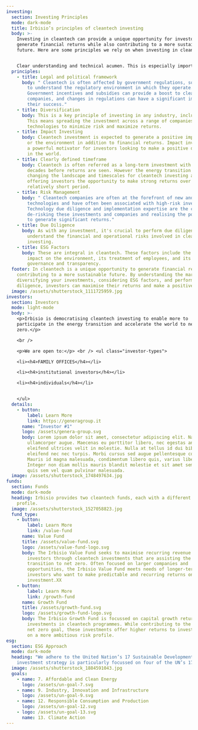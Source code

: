 ```yaml
---
investing:
  section: Investing Principles
  mode: dark-mode
  title: Irbisio’s principles of cleantech investing
  body: >-
    Investing in cleantech can provide a unique opportunity for investors to
    generate financial returns while also contributing to a more sustainable
    future. Here are some principles we rely on when investing in cleantech.


    Clear understanding and technical acumen. This is especially important with new technologies, their growth potential, key players and risks need to be evaluated before deployment.
  principles:
    - title: Legal and political framework
      body: " Cleantech is often affected by government regulations, so it's important
        to understand the regulatory environment in which they operate.
        Government incentives and subsidies can provide a boost to cleantech
        companies, and changes in regulations can have a significant impact on
        their success."
    - title: Diversification
      body: This is a key principle of investing in any industry, including cleantech.
        This means spreading the investment across a range of companies and
        technologies to minimize risk and maximize returns.
    - title: Impact Investing
      body: Cleantech investment is expected to generate a positive impact on society
        or the environment in addition to financial returns. Impact investing is
        a powerful motivator for investors looking to make a positive difference
        in the world.
    - title: Clearly defined timeframe
      body: Cleantech is often referred as a long-term investment with years or even
        decades before returns are seen. However the energy transition is
        changing the landscape and timescales for cleantech investing and
        offering investors the opportunity to make strong returns over a
        relatively short period.
    - title: Risk Management
      body: " Cleantech companies are often at the forefront of new and innovative
        technologies and have often been associated with high-risk investing.
        Technology due diligence and implementation expertise are the core of
        de-risking these investments and companies and realising the potential
        to generate significant returns."
    - title: Due Diligence
      body: As with any investment, it's crucial to perform due diligence to
        understand the financial and operational risks involved in cleantech
        investing.
    - title: ESG Factors
      body: These are integral in cleantech. These factors include the company's
        impact on the environment, its treatment of employees, and its
        governance and transparency.
  footer: In cleantech is a unique opportunity to generate financial returns while
    contributing to a more sustainable future. By understanding the market,
    diversifying your investments, considering ESG factors, and performing due
    diligence, investors can maximise their returns and make a positive impact.
  image: /assets/shutterstock_1111725959.jpg
investors:
  section: Investors
  mode: light-mode
  body: >-
    <p>Irbisio is democratising cleantech investing to enable more to
    participate in the energy transition and accelerate the world to net
    zero.</p>

    <br />

    <p>We are open to:</p> <br /> <ul class="investor-types">

    <li><h4>FAMILY OFFICES</h4></li>

    <li><h4>institutional investors</h4></li>

    <li><h4>individuals</h4></li>


    </ul>
  details:
    - button:
        label: Learn More
        link: https://generagroup.it
      name: "Investor #1"
      logo: /assets/genera-group.svg
      body: Lorem ipsum dolor sit amet, consectetur adipiscing elit. Nam sed
        ullamcorper augue. Maecenas eu porttitor libero, nec egestas ante. Sed
        eleifend ultrices velit in molestie. Nulla at tellus id dui bibendum
        eleifend nec nec turpis. Morbi cursus sed augue pellentesque convallis.
        Mauris id magna malesuada, condimentum libero quis, varius libero.
        Integer non diam mollis mauris blandit molestie et sit amet sem. Cras
        quis sem vel quam pulvinar malesuada.
  image: /assets/shutterstock_1748497634.jpg
funds:
  section: Funds
  mode: dark-mode
  heading: Irbisio provides two cleantech funds, each with a different investment
    profile.
  image: /assets/shutterstock_1527058823.jpg
  fund_type:
    - button:
        label: Learn More
        link: /value-fund
      name: Value Fund
      title: /assets/value-fund.svg
      logo: /assets/value-fund-logo.svg
      body: The Irbisio Value Fund seeks to maximise recurring revenue streams for
        investors through cleantech investments that are assisting the
        transition to net zero. Often focused on larger companies and
        opportunities, the Irbisio Value Fund meets needs of longer-term
        investors who want to make predictable and recurring returns on
        investment.XX
    - button:
        label: Learn More
        link: /growth-fund
      name: Growth Fund
      title: /assets/growth-fund.svg
      logo: /assets/growth-fund-logo.svg
      body: The Irbisio Growth Fund is focussed on capital growth returns through
        investments in cleantech programmes. While contributing to the carbon
        net zero goal, these investments offer higher returns to investors based
        on a more ambitious risk profile.
esg:
  section: ESG Approach
  mode: dark-mode
  heading: "We adhere to the United Nation’s 17 Sustainable Development Goal. Our
    investment strategy is particularly focussed on four of the UN’s 17 goals:"
  image: /assets/shutterstock_1884591043.jpg
  goals:
    - name: 7. Affordable and Clean Energy
      logo: /assets/un-goal-7.svg
    - name: 9. Industry, Innovation and Infrastructure
      logo: /assets/un-goal-9.svg
    - name: 12. Responsible Consumption and Production
      logo: /assets/un-goal-12.svg
    - logo: /assets/un-goal-13.svg
      name: 13. Climate Action
---
```

